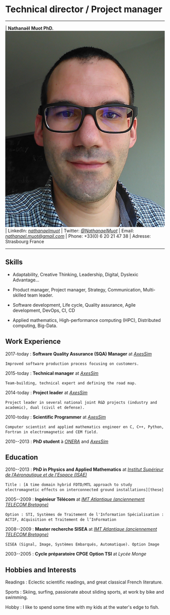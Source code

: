 # Technical director / Project manager



----

| **Nathanaël Muot PhD.**                      ![nmt](nmt_2017.png)
| LinkedIn: *[nathanaelmuot][linkedin]*
| Twitter: *[\@NathanaelMuot][twitter]*
| Email: *<nathanael.muot@gmail.com>*
| Phone: +33(0) 6 20 21 47 38
| Adresse: Strasbourg France

----

## Skills

- Adaptability, Creative Thinking, Leadership, Digital, Dyslexic Advantage...

- Product manager, Project manager, Strategy, Communication, Multi-skilled team leader.
  
- Software development, Life cycle, Quality assurance, Agile development, DevOps, CI, CD
  
- Applied mathematics, High-performance computing (HPC), Distributed computing, Big-Data.

## Work Experience


2017-today
:   **Software Quality Assurance (SQA) Manager** at *[AxesSim][axs]* 

    Improved software production process focusing on customers.

2015-today
:   **Technical manager** at *[AxesSim][axs]*

    Team-building, technical expert and defining the road map.
    
2014-today
:   **Project leader** at *[AxesSim][axs]*

    Project leader in several national joint R&D projects (industry and academic), dual (civil et defense).

2010-today
:   **Scientific Programmer** at *[AxesSim][axs]*

    Computer scientist and applied mathematics engineer en C, C++, Python, Fortran in electromagnetic and CEM field.
    
2010--2013
:   **PhD student** à *[ONERA][onera]* and *[AxesSim][axs]*

<!--
## Speaker

2018
: **[BIZZ&BUZZ Digital_Festival sur la thématique Mathématiques de l'innovation][2018mathinnov]**

2017 
: **[Invité à la 5ème Journée MésoChallenge][2017mesochallenge]**

2015 
: **[Invité à la 19ème rencontre Math Industrie][2015mathindus]**
-->


## Education

2010--2013
:   **PhD in Physics and Applied Mathematics** at *[Institut Supérieur de l’Aéronautique et de l’Espace (ISAE)][isae]*

    Title : [A time domain hybrid FDTD/MTL approach to study electromagnetic effects on interconnected ground installations][these]

2005--2009
:   **Ingénieur Télécom** at *[IMT Atlantique (anciennement TELECOM Bretagne)][imt]*

    Option : STI, Systèmes de Traitement de l'Information Spécialisation : ACTIF, ACquisition et Traitement de l’InFormation

2008--2009
:   **Master recherche SISEA** at *[IMT Atlantique (anciennement TELECOM Bretagne)][imt]*

    SISEA (Signal, Image, Systèmes Embarqués, Automatique). Option Image

2003--2005
:   **Cycle préparatoire CPGE Option TSI** at *Lycée Monge*

<!--
2003
:    **Degree** *Concours général des lycées en génie électronique*

1999--2003
:   **Cycle secondaire** *lycée Briffaut*

    BAC-STI et BEP génie électronique
-->

## Hobbies and Interests

Readings
: Eclectic scientific readings, and great classical French literature.

Sports
: Skiing, surfing, passionate about sliding sports, at work by bike and swimming.

Hobby
: I like to spend some time with my kids at the water's edge to fish.

[cvpdf]: https://github.com/nmuot/curriculum/raw/master/cv_nmuot.pdf
[linkedin]: https://linkedin.com/in/nathanaelmuot
[twitter]: https://twitter.com/NathanaelMuot
[github]: https://github.com/nmuot
[axs]: http://www.axessim.eu/
[these]: http://tel.archives-ouvertes.fr/tel-00841708/
[onera]: http://www.onera.fr/en/demr
[imt]: http://www.imt-atlantique.fr/
[isae]: https://www.isae-supaero.fr/en/

[2018mathinnov]: http://bizzandbuzz.alsace/sessions/mathematiques-de-linnovation/
[2015mathindus]: http://smai.emath.fr/spip.php?article554&amp;amp;amp;amp;amp;amp;amp;amp;amp;amp;lang=fr
[2017mesochallenge]: https://www.calmip.univ-toulouse.fr/spip.php?article559

[17-20_conforme2]: https://www.axessim.fr/projects
[15-18_horoch]: https://www.axessim.fr/projects
[13-16_conforme]: http://www.agence-nationale-recherche.fr/Projet-ANR-12-ASTR-0042
[12-14_great]: https://www.axessim.fr/projects
